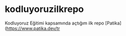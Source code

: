 # kodluyoruzilkrepo
Kodluyoruz Eğitimi kapsamında açtığım ilk repo
[Patika](https://www.patika.dev/tr
